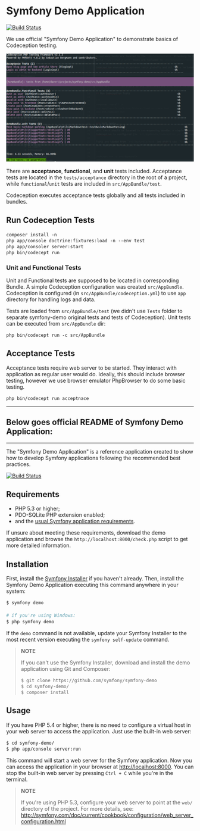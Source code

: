 Symfony Demo Application
========================

[![Build Status](https://travis-ci.org/Codeception/symfony-demo.svg?branch=2.1)](https://travis-ci.org/Codeception/symfony-demo)

We use official "Symfony Demo Application" to demonstrate basics of Codeception testing.

![demopic](app/data/demo.png)

There are **acceptance**, **functional**, and **unit** tests included.
Acceptance tests are located in the `tests/acceptance` directory in the root of a project,
while `functional`/`unit` tests are included in `src/AppBundle/test`.

Codeception executes acceptance tests globally and all tests included in bundles.

## Run Codeception Tests

```
composer install -n
php app/console doctrine:fixtures:load -n --env test
php app/consoler server:start
php bin/codecept run
```

### Unit and Functional Tests

Unit and Functional tests are supposed to be located in corresponding Bundle. A simple Codeception configuration was created `src/AppBundle`.
Codeception is configured (in `src/AppBundle/codeception.yml`) to use `app` directory for handling logs and data.

Tests are loaded from `src/AppBundle/test` (we didn't use `Tests` folder to separate symfony-demo original tests and tests of Codeception).
Unit tests can be executed from `src/AppBundle` dir:

```
php bin/codecept run -c src/AppBundle
```

## Acceptance Tests

Acceptance tests require web server to be started. They interact with application as regular user would do.
Ideally, this should include browser testing, however we use browser emulator PhpBrowser to do some basic testing.

```
php bin/codecept run acceptnace
```

-------

## Below goes official README of Symfony Demo Application:

---

The "Symfony Demo Application" is a reference application created to show how
to develop Symfony applications following the recommended best practices.

[![Build Status](https://travis-ci.org/symfony/symfony-demo.svg?branch=master)](https://travis-ci.org/symfony/symfony-demo)

Requirements
------------

  * PHP 5.3 or higher;
  * PDO-SQLite PHP extension enabled;
  * and the [usual Symfony application requirements](http://symfony.com/doc/current/reference/requirements.html).

If unsure about meeting these requirements, download the demo application and
browse the `http://localhost:8000/check.php` script to get more detailed
information.

Installation
------------

First, install the [Symfony Installer](https://github.com/symfony/symfony-installer)
if you haven't already. Then, install the Symfony Demo Application executing
this command anywhere in your system:

```bash
$ symfony demo

# if you're using Windows:
$ php symfony demo
```

If the `demo` command is not available, update your Symfony Installer to the
most recent version executing the `symfony self-update` command.

> **NOTE**
>
> If you can't use the Symfony Installer, download and install the demo
> application using Git and Composer:
>
>     $ git clone https://github.com/symfony/symfony-demo
>     $ cd symfony-demo/
>     $ composer install

Usage
-----

If you have PHP 5.4 or higher, there is no need to configure a virtual host
in your web server to access the application. Just use the built-in web server:

```bash
$ cd symfony-demo/
$ php app/console server:run
```

This command will start a web server for the Symfony application. Now you can
access the application in your browser at <http://localhost:8000>. You can
stop the built-in web server by pressing `Ctrl + C` while you're in the
terminal.

> **NOTE**
>
> If you're using PHP 5.3, configure your web server to point at the `web/`
> directory of the project. For more details, see:
> http://symfony.com/doc/current/cookbook/configuration/web_server_configuration.html
